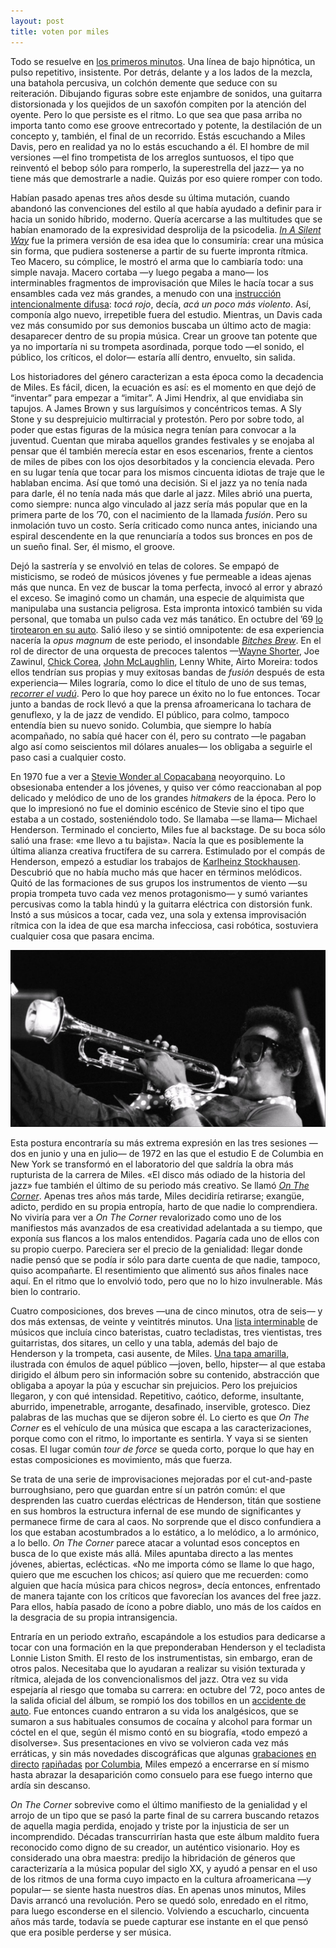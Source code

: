```yaml
---
layout: post
title: voten por miles
---
```


Todo se resuelve en [los primeros minutos](https://youtu.be/hfaR_lIV87M). Una línea de bajo hipnótica, un pulso repetitivo, insistente. Por detrás, delante y a los lados de la mezcla, una batahola percusiva, un colchón demente que seduce con su reiteración. Dibujando figuras sobre este enjambre de sonidos, una guitarra distorsionada y los quejidos de un saxofón compiten por la atención del oyente. Pero lo que persiste es el ritmo. Lo que sea que pasa arriba no importa tanto como ese groove entrecortado y potente, la destilación de un concepto y, también, el final de un recorrido. Estás escuchando a Miles Davis, pero en realidad ya no lo estás escuchando a él. El hombre de mil versiones —el fino trompetista de los arreglos suntuosos, el tipo que reinventó el bebop sólo para romperlo, la superestrella del jazz— ya no tiene más que demostrarle a nadie. Quizás por eso quiere romper con todo.

Habían pasado apenas tres años desde su última mutación, cuando abandonó las convenciones del estilo al que había ayudado a definir para ir hacia un sonido híbrido, moderno. Quería acercarse a las multitudes que se habían enamorado de la expresividad desprolija de la psicodelia. [*In A Silent Way*](https://milesdavis.com/albums/in-a-silent-way) fue la primera versión de esa idea que lo consumiría: crear una música sin forma, que pudiera sostenerse a partir de su fuerte impronta rítmica. Teo Macero, su cómplice, le mostró el arma que lo cambiaría todo: una simple navaja. Macero cortaba —y luego pegaba a mano— los interminables fragmentos de improvisación que Miles le hacía tocar a sus ensambles cada vez más grandes, a menudo con una [instrucción intencionalmente difusa](https://miles-beyond.com/images/shh.jpg): *tocá rojo*, decía, *acá un poco más violento*. Así, componía algo nuevo, irrepetible fuera del estudio. Mientras, un Davis cada vez más consumido por sus demonios buscaba un último acto de magia: desaparecer dentro de su propia música. Crear un groove tan potente que ya no importaría ni su trompeta asordinada, porque todo —el sonido, el público, los críticos, el dolor— estaría allí dentro, envuelto, sin salida.

Los historiadores del género caracterizan a esta época como la decadencia de Miles. Es fácil, dicen, la ecuación es así: es el momento en que dejó de “inventar” para empezar a “imitar”. A Jimi Hendrix, al que envidiaba sin tapujos. A James Brown y sus larguísimos y concéntricos temas. A Sly Stone y su desprejuicio multirracial y protestón. Pero por sobre todo, al poder que estas figuras de la música negra tenían para convocar a la juventud. Cuentan que miraba aquellos grandes festivales y se enojaba al pensar que él también merecía estar en esos escenarios, frente a cientos de miles de pibes con los ojos desorbitados y la conciencia elevada. Pero en su lugar tenía que tocar para los mismos cincuenta idiotas de traje que le hablaban encima. Así que tomó una decisión. Si el jazz ya no tenía nada para darle, él no tenía nada más que darle al jazz. Miles abrió una puerta, como siempre: nunca algo vinculado al jazz sería más popular que en la primera parte de los ’70, con el nacimiento de la llamada *fusión*. Pero su inmolación tuvo un costo. Sería criticado como nunca antes, iniciando una espiral descendente en la que renunciaría a todos sus bronces en pos de un sueño final. Ser, él mismo, el groove.

Dejó la sastrería y se envolvió en telas de colores. Se empapó de misticismo, se rodeó de músicos jóvenes y fue permeable a ideas ajenas más que nunca. En vez de buscar la toma perfecta, invocó al error y abrazó el exceso. Se imaginó como un chamán, una especie de alquimista que manipulaba una sustancia peligrosa. Esta impronta intoxicó también su vida personal, que tomaba un pulso cada vez más tanático. En octubre del ’69 [lo tirotearon en su auto](https://somethingelsereviews.com/2019/10/10/miles-davis-shot-1969/). Salió ileso y se sintió omnipotente: de esa experiencia nacería la *opus magnum* de este periodo, el insondable [*Bitches Brew*](https://milesdavis.com/albums/bitches-brew). En el rol de director de una orquesta de precoces talentos —[Wayne Shorter](https://youtube.com/playlist?list=PLl1PJ_urV8x2Z5gH5uR1Xmt08NslTngCJ), Joe Zawinul, [Chick Corea](https://youtube.com/playlist?list=PLUW6ezYtKfdQC7aVvQLpNO85xQE2luyXa), [John McLaughlin](https://dvdmzk.blogspot.com/2007/10/mahavishnu-orchestra-inner-mounting.html), Lenny White, Airto Moreira: todos ellos tendrían sus propias y muy exitosas bandas de *fusión* después de esta experiencia— Miles lograría, como lo dice el título de uno de sus temas, [*recorrer el vudú*](https://youtu.be/53g1RxfbrcA). Pero lo que hoy parece un éxito no lo fue entonces. Tocar junto a bandas de rock llevó a que la prensa afroamericana lo tachara de genuflexo, y la de jazz de vendido. El público, para colmo, tampoco entendía bien su nuevo sonido. Columbia, que siempre lo había acompañado, no sabía qué hacer con él, pero su contrato —le pagaban algo así como seiscientos mil dólares anuales— los obligaba a seguirle el paso casi a cualquier costo.

En 1970 fue a ver a [Stevie Wonder al Copacabana](https://nytimes.com/1970/04/12/archives/pop-stevies-a-teenage-wonder.html) neoyorquino. Lo obsesionaba entender a los jóvenes, y quiso ver cómo reaccionaban al pop delicado y melódico de uno de los grandes *hitmakers* de la época. Pero lo que lo impresionó no fue el dominio escénico de Stevie sino el tipo que estaba a un costado, sosteniéndolo todo. Se llamaba —se llama— Michael Henderson. Terminado el concierto, Miles fue al backstage. De su boca sólo salió una frase: «me llevo a tu bajista». Nacía la que es posiblemente la última alianza creativa fructífera de su carrera. Estimulado por el compás de Henderson, empezó a estudiar los trabajos de [Karlheinz Stockhausen](https://youtu.be/odbvoUqq3EA). Descubrió que no había mucho más que hacer en términos melódicos. Quitó de las formaciones de sus grupos los instrumentos de viento —su propia trompeta tuvo cada vez menos protagonismo— y sumó variantes percusivas como la tabla hindú y la guitarra eléctrica con distorsión funk. Instó a sus músicos a tocar, cada vez, una sola y extensa improvisación rítmica con la idea de que esa marcha infecciosa, casi robótica, sostuviera cualquier cosa que pasara encima.

![alt text](https://raw.githubusercontent.com/irigoin/irigoin.github.io/master/images/miles.jpg "The man with the horn")

Esta postura encontraría su más extrema expresión en las tres sesiones —dos en junio y una en julio— de 1972 en las que el estudio E de Columbia en New York se transformó en el laboratorio del que saldría la obra más rupturista de la carrera de Miles. «El disco más odiado de la historia del jazz» fue también el último de su periodo más creativo. Se llamó [*On The Corner*](https://milesdavis.com/albums/on-the-corner). Apenas tres años más tarde, Miles decidiría retirarse; exangüe, adicto, perdido en su propia entropía, harto de que nadie lo comprendiera. No viviría para ver a *On The Corner* revalorizado como uno de los manifiestos más avanzados de esa creatividad adelantada a su tiempo, que exponía sus flancos a los malos entendidos. Pagaría cada uno de ellos con su propio cuerpo. Pareciera ser el precio de la genialidad: llegar donde nadie pensó que se podía ir sólo para darte cuenta de que nadie, tampoco, quiso acompañarte. El resentimiento que alimentó sus años finales nace aquí. En el ritmo que lo envolvió todo, pero que no lo hizo invulnerable. Más bien lo contrario.

Cuatro composiciones, dos breves —una de cinco minutos, otra de seis— y dos más extensas, de veinte y veintitrés minutos. Una [lista interminable](https://miles-beyond.com/images/otc1.jpg) de músicos que incluía cinco bateristas, cuatro tecladistas, tres vientistas, tres guitarristas, dos sitares, un cello y una tabla, además del bajo de Henderson y la trompeta, casi ausente, de Miles. [Una tapa amarilla](https://p191.p3.n0.cdn.getcloudapp.com/items/yAu1QmQ9/bdeda61f-11f4-4e8d-94e5-54c083182a93.jpg), ilustrada con émulos de aquel público —joven, bello, hipster— al que estaba dirigido el álbum pero sin información sobre su contenido, abstracción que obligaba a apoyar la púa y escuchar sin prejuicios. Pero los prejuicios llegaron, y con qué intensidad. Repetitivo, caótico, deforme, insultante, aburrido, impenetrable, arrogante, desafinado, inservible, grotesco. Diez palabras de las muchas que se dijeron sobre él. Lo cierto es que *On The Corner* es el vehículo de una música que escapa a las caracterizaciones, porque como con el ritmo, lo importante es sentirla. Y vaya si se sienten cosas. El lugar común *tour de force* se queda corto, porque lo que hay en estas composiciones es movimiento, más que fuerza.

Se trata de una serie de improvisaciones mejoradas por el cut-and-paste burroughsiano, pero que guardan entre sí un patrón común: el que desprenden las cuatro cuerdas eléctricas de Henderson, titán que sostiene en sus hombros la estructura infernal de ese mundo de significantes y permanece firme de cara al caos. No sorprende que el disco confundiera a los que estaban acostumbrados a lo estático, a lo melódico, a lo armónico, a lo bello. *On The Corner* parece atacar a voluntad esos conceptos en busca de lo que existe más allá. Miles apuntaba directo a las mentes jóvenes, abiertas, eclécticas. «No me importa cómo se llame lo que hago, quiero que me escuchen los chicos; así quiero que me recuerden: como alguien que hacía música para chicos negros», decía entonces, enfrentado de manera tajante con los críticos que favorecían los avances del free jazz. Para ellos, había pasado de ícono a pobre diablo, uno más de los caídos en la desgracia de su propia intransigencia.

Entraría en un periodo extraño, escapándole a los estudios para dedicarse a tocar con una formación en la que preponderaban Henderson y el tecladista Lonnie Liston Smith. El resto de los instrumentistas, sin embargo, eran de otros palos. Necesitaba que lo ayudaran a realizar su visión texturada y rítmica, alejada de los convencionalismos del jazz. Otra vez su vida espejaría al riesgo que tomaba su carrera: en octubre del ’72, poco antes de la salida oficial del álbum, se rompió los dos tobillos en un [accidente de auto](https://facebook.com/photo.php?fbid=403076283062964&set=a.142537405783521.14499.142273435809918). Fue entonces cuando entraron a su vida los analgésicos, que se sumaron a sus habituales consumos de cocaína y alcohol para formar un cóctel en el que, según él mismo contó en su biografía, «todo empezó a disolverse». Sus presentaciones en vivo se volvieron cada vez más erráticas, y sin más novedades discográficas que algunas [grabaciones](https://milesdavis.com/albums/black-beauty-miles-davis-at-fillmore-west) [en directo](https://milesdavis.com/albums/miles-davis-in-concert-live-at-philharmonic-hall) [rapiñadas](https://milesdavis.com/albums/agharta) [por Columbia](https://milesdavis.com/albums/pangaea), Miles empezó a encerrarse en sí mismo hasta abrazar la desaparición como consuelo para ese fuego interno que ardía sin descanso.

*On The Corner* sobrevive como el último manifiesto de la genialidad y el arrojo de un tipo que se pasó la parte final de su carrera buscando retazos de aquella magia perdida, enojado y triste por la injusticia de ser un incomprendido. Décadas transcurrirían hasta que este álbum maldito fuera reconocido como digno de su creador, un auténtico visionario. Hoy es considerado una obra maestra: predijo la hibridación de géneros que caracterizaría a la música popular del siglo XX, y ayudó a pensar en el uso de los ritmos de una forma cuyo impacto en la cultura afroamericana —y popular— se siente hasta nuestros días. En apenas unos minutos, Miles Davis arrancó una revolución. Pero se quedó solo, enredado en el ritmo, para luego esconderse en el silencio. Volviendo a escucharlo, cincuenta años más tarde, todavía se puede capturar ese instante en el que pensó que era posible perderse y ser música.
